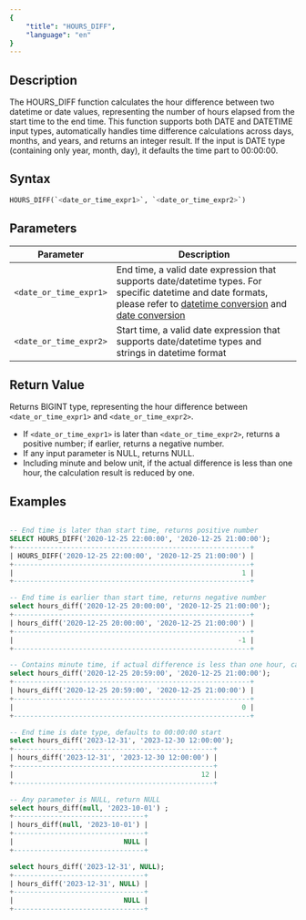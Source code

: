 ```yaml
---
{
    "title": "HOURS_DIFF",
    "language": "en"
}
---
```


## Description

The HOURS_DIFF function calculates the hour difference between two datetime or date values, representing the number of hours elapsed from the start time to the end time. This function supports both DATE and DATETIME input types, automatically handles time difference calculations across days, months, and years, and returns an integer result. If the input is DATE type (containing only year, month, day), it defaults the time part to 00:00:00.

## Syntax

```sql
HOURS_DIFF(`<date_or_time_expr1>`, `<date_or_time_expr2>`)
```

## Parameters

| Parameter | Description |
| ---- | ---- |
| `<date_or_time_expr1>` | End time, a valid date expression that supports date/datetime types. For specific datetime and date formats, please refer to [datetime conversion](../../../../../docs/sql-manual/basic-element/sql-data-types/conversion/datetime-conversion) and [date conversion](../../../../../docs/sql-manual/basic-element/sql-data-types/conversion/date-conversion) |
| `<date_or_time_expr2>` | Start time, a valid date expression that supports date/datetime types and strings in datetime format |

## Return Value

Returns BIGINT type, representing the hour difference between `<date_or_time_expr1>` and `<date_or_time_expr2>`.

- If `<date_or_time_expr1>` is later than `<date_or_time_expr2>`, returns a positive number; if earlier, returns a negative number.
- If any input parameter is NULL, returns NULL.
- Including minute and below unit, if the actual difference is less than one hour, the calculation result is reduced by one.

## Examples

```sql

-- End time is later than start time, returns positive number
SELECT HOURS_DIFF('2020-12-25 22:00:00', '2020-12-25 21:00:00');
+----------------------------------------------------------+
| HOURS_DIFF('2020-12-25 22:00:00', '2020-12-25 21:00:00') |
+----------------------------------------------------------+
|                                                        1 |
+----------------------------------------------------------+

-- End time is earlier than start time, returns negative number
select hours_diff('2020-12-25 20:00:00', '2020-12-25 21:00:00');
+----------------------------------------------------------+
| hours_diff('2020-12-25 20:00:00', '2020-12-25 21:00:00') |
+----------------------------------------------------------+
|                                                       -1 |
+----------------------------------------------------------+

-- Contains minute time, if actual difference is less than one hour, calculation result is reduced by one
select hours_diff('2020-12-25 20:59:00', '2020-12-25 21:00:00');
+----------------------------------------------------------+
| hours_diff('2020-12-25 20:59:00', '2020-12-25 21:00:00') |
+----------------------------------------------------------+
|                                                        0 |
+----------------------------------------------------------+

-- End time is date type, defaults to 00:00:00 start
select hours_diff('2023-12-31', '2023-12-30 12:00:00');
+-------------------------------------------------+
| hours_diff('2023-12-31', '2023-12-30 12:00:00') |
+-------------------------------------------------+
|                                              12 |
+-------------------------------------------------+

-- Any parameter is NULL, return NULL
select hours_diff(null, '2023-10-01') ;
+--------------------------------+
| hours_diff(null, '2023-10-01') |
+--------------------------------+
|                           NULL |
+--------------------------------+

select hours_diff('2023-12-31', NULL);
+--------------------------------+
| hours_diff('2023-12-31', NULL) |
+--------------------------------+
|                           NULL |
+--------------------------------+

```